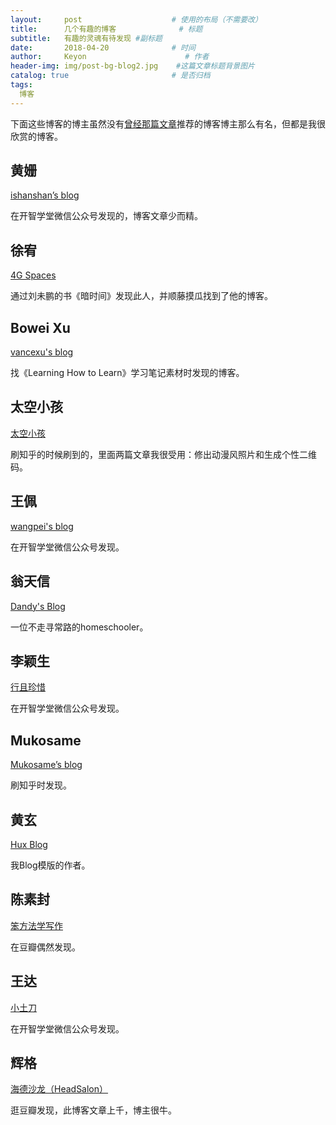 ```yaml
---
layout:     post                    # 使用的布局（不需要改）
title:      几个有趣的博客              # 标题 
subtitle:   有趣的灵魂有待发现 #副标题
date:       2018-04-20              # 时间
author:     Keyon                      # 作者
header-img: img/post-bg-blog2.jpg    #这篇文章标题背景图片
catalog: true                       # 是否归档
tags:
  博客
---
```


下面这些博客的博主虽然没有[曾经那篇文章](https://keanchen.github.io/2018/03/22/thinker-2018/)推荐的博客博主那么有名，但都是我很欣赏的博客。

## 黄姗
[ishanshan’s blog](http://ishanshan.top/)

在开智学堂微信公众号发现的，博客文章少而精。

## 徐宥 
[4G Spaces](https://blog.youxu.info)

通过刘未鹏的书《暗时间》发现此人，并顺藤摸瓜找到了他的博客。

## Bowei Xu
[vancexu's blog](http://vancexu.github.io/)

找《Learning How to Learn》学习笔记素材时发现的博客。

## 太空小孩
[太空小孩](https://spacekid.me)

刷知乎的时候刷到的，里面两篇文章我很受用：修出动漫风照片和生成个性二维码。

## 王佩
[wangpei's blog](http://wangpei.me/)

在开智学堂微信公众号发现。

## 翁天信
[Dandy's Blog](http://blog.dandyweng.com/)

一位不走寻常路的homeschooler。

## 李颖生
[行且珍惜](http://helenysli.com/ch/)

在开智学堂微信公众号发现。

## Mukosame
[Mukosame’s blog](http://mukosame.github.io/)

刷知乎时发现。

## 黄玄
[Hux Blog](http://huangxuan.me/)

我Blog模版的作者。

## 陈素封
[笨方法学写作](http://www.cnfeat.com)

在豆瓣偶然发现。

## 王达
[小土刀](https://wdxmzy.com)

在开智学堂微信公众号发现。

## 辉格

[海德沙龙（HeadSalon）](http://headsalon.org/)

逛豆瓣发现，此博客文章上千，博主很牛。